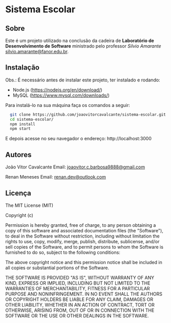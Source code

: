 # Sistema Escolar

## Sobre

Este é um projeto utilizado na conclusão da cadeira de **Laboratório de Desenvolvimento de Software** ministrado pelo professor *Silvio Amarante* <silvio.amarante@fanor.edu.br>.

## Instalação

Obs.: É necessário antes de instalar este projeto, ter instalado e rodando:

* Node.js (https://nodejs.org/en/download/)
* MySQL (https://www.mysql.com/downloads/)

Para instalá-lo na sua máquina faça os comandos a seguir:

``` bash
  git clone https://github.com/joaovitorcavalcante/sistema-escolar.git
  cd sistema-escolar/
  npm install
  npm start
```

E depois acesse no seu navegador o endereço: http://localhost:3000

## Autores
João Vitor Cavalcante
Email: <joaovitor.c.barbosa9888@gmail.com>


Renan Meneses
Email: <renan.dev@outlook.com>

## Licença

The MIT License (MIT)

Copyright (c)

Permission is hereby granted, free of charge, to any person obtaining a copy
of this software and associated documentation files (the "Software"), to deal
in the Software without restriction, including without limitation the rights
to use, copy, modify, merge, publish, distribute, sublicense, and/or sell
copies of the Software, and to permit persons to whom the Software is
furnished to do so, subject to the following conditions:

The above copyright notice and this permission notice shall be included in
all copies or substantial portions of the Software.

THE SOFTWARE IS PROVIDED "AS IS", WITHOUT WARRANTY OF ANY KIND, EXPRESS OR
IMPLIED, INCLUDING BUT NOT LIMITED TO THE WARRANTIES OF MERCHANTABILITY,
FITNESS FOR A PARTICULAR PURPOSE AND NONINFRINGEMENT. IN NO EVENT SHALL THE
AUTHORS OR COPYRIGHT HOLDERS BE LIABLE FOR ANY CLAIM, DAMAGES OR OTHER
LIABILITY, WHETHER IN AN ACTION OF CONTRACT, TORT OR OTHERWISE, ARISING FROM,
OUT OF OR IN CONNECTION WITH THE SOFTWARE OR THE USE OR OTHER DEALINGS IN
THE SOFTWARE.
